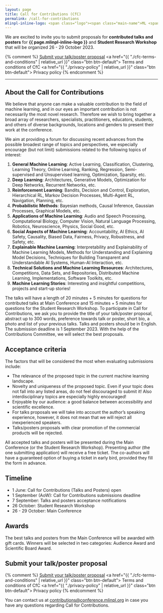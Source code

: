 ```yaml
---
layout: page
title: Call for Contributions (CfC)
permalink: /call-for-contributions
mlinpl-inline-logo: <span class="logo"><span class="main-name">ML <span class="emph">i</span>n PL</span> <span class="sub-name">Conference 2023</span></span>
---
```


We are excited to invite you to submit proposals for **contributed talks and posters** for **{{ page.mlinpl-inline-logo }}** and **Student Research Workshop** that will be organized 26 - 29 October 2023. 

{% comment %}
<a href="https://cfc2023.paperform.co/" class="btn btn-default btn-lg"><i class="fa-solid fa-list"></i> Submit your talk/poster proposal</a>
<a href="{{ "./cfc-terms-and-conditions" | relative_url }}" class="btn btn-default"><i class="fa-solid fa-file-lines"></i> Terms and conditions of CfC</a>
<a href="{{ "./privacy-policy" | relative_url }}" class="btn btn-default"><i class="fa-solid fa-file-lines"></i> Privacy policy</a>
{% endcomment %}

---

## About the Call for Contributions

We believe that anyone can make a valuable contribution to the field of machine learning, and in our eyes an important contribution is not necessarily the most novel research. Therefore we wish to bring together a broad array of researchers, specialists, practitioners, educators, students, and others of diverse backgrounds, locations and genders to present their work at the conference. 

We aim at providing a forum for discussing recent advances from the possible broadest range of topics and perspectives, we especially encourage (but not limit) submissions related to the following topics of interest:
1. **General Machine Learning**: Active Learning, Classification, Clustering, Learning Theory, Online Learning, Ranking, Regression, Semi-supervised and Unsupervised learning, Optimization, Sparsity, etc.
2. **Deep Learning**: Architectures, Generative Models, Optimization for Deep Networks, Recurrent Networks, etc.
3. **Reinforcement Learning**: Bandits, Decision and Control, Exploration, Hierarchical RL, Markov Decision Processes, Multi-Agent RL, Navigation, Planning, etc.
4. **Probabilistic Methods**: Bayesian methods, Causal Inference, Gaussian Processes, Graphical Models, etc.
5. **Applications of Machine Learning**: Audio and Speech Processing, Computational Biology, Computer Vision, Natural Language Processing, Robotics, Neuroscience, Physics, Social Good, etc.
6. **Social Aspects of Machine Learning**: Accountability, AI Ethics, AI Safety, Causality, Biased Data, Fairness, Privacy, Robustness, and Safety, etc.
7. **Explainable Machine Learning**: Interpretability and Explainability of Machine Learning Models, Methods for Understanding and Explaining Model Decisions, Techniques for Building Transparent and Understandable AI Systems, Human-AI Interaction, etc.
8. **Technical Solutions and Machine Learning Resources**: Architectures, Competitions, Data Sets, and Repositories, Distributed Machine Learning, Implementations, Software Toolkits, etc.
9. **Machine Learning Stories**: Interesting and insightful competitions, projects and start-up stories!

The talks will have a length of 20 minutes + 5 minutes for questions for contributed talks at Main Conference and 15 minutes + 5 minutes for questions for the Student Research Workshop. To participate in Call for Contributions, we ask you to provide the title of your talk/poster proposal, abstract up to 300 words, preference towards talk or poster, short bio, a photo and list of your previous talks. Talks and posters should be in English. The submission deadline is 1 September 2023. With the help of the Contributions Committee, we will select the best proposals. 


## Acceptance criteria

The factors that will be considered the most when evaluating submissions include:
- The relevance of the proposed topic in the current machine learning landscape.
- Novelty and uniqueness of the proposed topic. Even if your topic does not fall into any listed areas, do not feel discouraged to submit it! Also interdisciplinary topics are especially highly encouraged!
- Enjoyable by our audience: a good balance between accessibility and scientific excellence.
- For talks proposals we will take into account the author’s speaking experience, however, it does not mean that we will reject all inexperienced speakers.
- Talks/posters proposals with clear promotion of the commercial products will be rejected. 

All accepted talks and posters will be presented during the Main Conference (or the Student Research Workshop). Presenting author (the one submitting application) will receive a free ticket. The co-authors will have a guaranteed option of buying a ticket in early bird, provided they fill the form in advance.


## Timeline

- 1 June: Call for Contributions (Talks and Posters) open
- 1 September (AoW): Call for Contributions submissions deadline
- 7 September: Talks and posters acceptance notifications
- 26 October: Student Research Workshop
- 26 - 29 October: Main Conference


## Awards

The best talks and posters from the Main Conference will be awarded with gift cards. Winners will be selected in two categories: Audience Award and Scientific Board Award.


## Submit your talk/poster proposal

{% comment %}
<a href="https://cfc2023.paperform.co/" class="btn btn-default btn-lg"><i class="fa-solid fa-list"></i> Submit your talk/poster proposal</a>
<a href="{{ "./cfc-terms-and-conditions" | relative_url }}" class="btn btn-default"><i class="fa-solid fa-file-lines"></i> Terms and conditions of CfC</a>
<a href="{{ "./privacy-policy" | relative_url }}" class="btn btn-default"><i class="fa-solid fa-file-lines"></i> Privacy policy</a>
{% endcomment %}

You can contact us at <a href="mailto:contributions@conference.mlinpl.org">contributions@conference.mlinpl.org</a> in case you have any questions regarding Call for Contributions.
